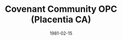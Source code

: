 ---
date: &id001 1981-02-15
end_date: null
location:
  address: null
  city: Placentia
  state: CA
minister:
- end: 1988-01-01
  name: Gregory Bahnsen
  start: 1981-02-15
  type: Pastor
ministers:
- Gregory Bahnsen
name: Covenant Community OPC
names: null
origination_date: *id001
raw_data: 'AR Placentia

  Covenant Community OPC (February 15, 1981-March 6, 1988)

  (merged with Plymouth Congregational Church, Newport Beach, California, 1988)

  Pastor: Gregory Bahnsen, 1981-88

  '
received_from: null
states:
- CA
status:
  active: false
  end_date: null
  reason: null
  received_from: null
  withdrawal_to: null
title: Covenant Community OPC (Placentia CA)
year_established:
- 1981

---